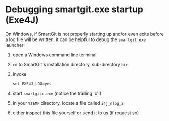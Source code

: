 # Debugging smartgit.exe startup (Exe4J)

On Windows, if SmartGit is not properly starting up and/or even exits
before a log file will be written, it can be helpful to debug the
`smartgit.exe` launcher:

1.  open a Windows command line terminal

2.  `cd` to SmartGit's installation directory, sub-directory `bin`

3.  invoke
    
    <div class="code panel pdl" style="border-width: 1px;">
    
    <div class="codeContent panelContent pdl">
    
    ``` java
    set EXE4J_LOG=yes
    ```
    
    </div>
    
    </div>

4.  start `smartgitc.exe` (notice the trailing 'c'\!)

5.  in your `%TEMP` directory, locate a file called `i4j_nlog_2`

6.  either inspect this file yourself or send it to us (if request so)
